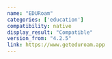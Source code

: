 ```yaml
---
name: "EDURoam"
categories: ['education']
compatibility: native
display_result: "Compatible"
version_from: "4.2.5"
link: https://www.geteduroam.app
---
```

